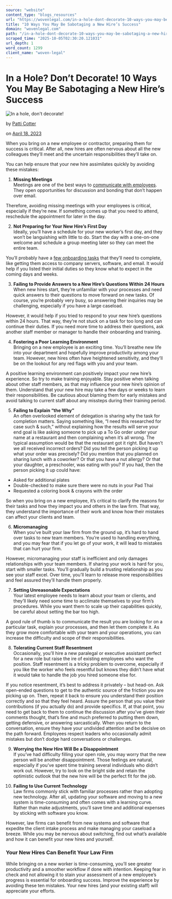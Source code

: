```yaml
---
source: "website"
content_type: "blogs_resources"
url: "https://wovenlegal.com/in-a-hole-dont-decorate-10-ways-you-may-be-sabotaging-a-new-hires-success/"
title: "10 Ways You May Be Sabotaging a New Hire’s Success"
domain: "wovenlegal.com"
path: "/in-a-hole-dont-decorate-10-ways-you-may-be-sabotaging-a-new-hires-success/"
scraped_time: "2025-10-05T02:30:20.121031"
url_depth: 1
word_count: 1299
client_name: "woven-legal"
---
```


# In a Hole? Don’t Decorate! 10 Ways You May Be Sabotaging a New Hire’s Success

![In a hole, don't decorate!](https://wovenlegal.com/wp-content/uploads/2023/04/Woman-looking-into-hole.jpg)

by [Patti Cotter](https://wovenlegal.com/author/patti-cotter/)

on [April 18, 2023](https://wovenlegal.com/2023/04/18/)

When you bring on a new employee or contractor, preparing them for success is critical. After all, new hires are often nervous about all the new colleagues they’ll meet and the uncertain responsibilities they’ll take on. 

You can help ensure that your new hire assimilates quickly by avoiding these mistakes:

1.  **Missing Meetings**  
Meetings are one of the best ways to [communicate with employees](https://wovenlegal.com/worst-ways-to-communicate/). They open opportunities for discussion and bonding that don’t happen over email.

Therefore, avoiding missing meetings with your employees is critical, especially if they’re new. If something comes up that you need to attend, reschedule the appointment for later in the day.

2.  **Not Preparing for Your New Hire’s First Day**  
Ideally, you’ll have a schedule for your new worker’s first day, and they won’t be languishing with little to do. Start the day with a one-on-one welcome and schedule a group meeting later so they can meet the entire team.  

You’ll probably have a [few onboarding tasks](https://www.shrm.org/resourcesandtools/hr-topics/talent-acquisition/pages/new-employee-onboarding-guide.aspx) that they’ll need to complete, like getting them access to company servers, software, and email. It would help if you listed their initial duties so they know what to expect in the coming days and weeks.

3.  **Failing to Provide Answers to a New Hire’s Questions Within 24 Hours**  
When new hires start, they’re unfamiliar with your processes and need quick answers to their questions to move forward on new tasks. Of course, you’re probably very busy, so answering their inquiries may be challenging, especially if you have a large caseload.

However, it would help if you tried to respond to your new hire’s questions within 24 hours. That way, they’re not stuck on a task for too long and can continue their duties. If you need more time to address their questions, ask another staff member or manager to handle their onboarding and training.

4.  **Fostering a Poor Learning Environment**  
Bringing on a new employee is an exciting time. You’ll breathe new life into your department and hopefully improve productivity among your team. However, new hires often have heightened sensitivity, and they’ll be on the lookout for any red flags with you and your team.

A positive learning environment can positively impact your new hire’s experience. So try to make training enjoyable. Stay positive when talking about other staff members, as that may influence your new hire’s opinion of them. Understand that your new hire may take a few days or weeks to learn their responsibilities. Be cautious about blaming them for early mistakes and avoid talking to current staff about any missteps during their training period.

5.  **Failing to Explain “the Why”**  
An often overlooked element of delegation is sharing why the task for completion matters. Saying something like, “I need this researched for case such & such,” without explaining how the results will serve your end goal is like asking someone to pick up a To Go order under your name at a restaurant and then complaining when it’s all wrong. The typical assumption would be that the restaurant got it right. But haven’t we all received incorrect orders? Did you tell the person picking it up what your order was precisely? Did you mention that you planned on sharing lunch with a coworker? Or that you have a nut allergy? Or that your daughter, a preschooler, was eating with you? If you had, then the person picking it up could have:

*   Asked for additional plates  
*   Double-checked to make sure there were no nuts in your Pad Thai  
*   Requested a coloring book & crayons with the order

So when you bring on a new employee, it’s critical to clarify the reasons for their tasks and how they impact you and others in the law firm. That way, they understand the importance of their work and know how their mistakes can affect your clients and team.

6.  **Micromanaging**  
When you’ve built your law firm from the ground up, it’s hard to hand over tasks to new team members. You’re used to handling everything, and you may fear that if you let go of your work, it will lead to mistakes that can hurt your firm.

However, micromanaging your staff is inefficient and only damages relationships with your team members. If sharing your work is hard for you, start with smaller tasks. You’ll gradually build a trusting relationship as you see your staff excel. Over time, you’ll learn to release more responsibilities and feel assured they’ll handle them properly.

7.  **Setting Unreasonable Expectations**  
Your latest employee needs to learn about your team or clients, and they’ll likely need some time to acclimate themselves to your firm’s procedures. While you want them to scale up their capabilities quickly, be careful about setting the bar too high.  

A good rule of thumb is to communicate the result you are looking for on a particular task, explain your processes, and then let them complete it. As they grow more comfortable with your team and your operations, you can increase the difficulty and scope of their responsibilities.

8.  **Tolerating Current Staff Resentment**  
Occasionally, you’ll hire a new paralegal or executive assistant perfect for a new role but raise the ire of existing employees who want the position. Staff resentment is a tricky problem to overcome, especially if you like the worker who feels resentful but knows they didn’t have what it would take to handle the job you hired someone else for.

If you notice resentment, it’s best to address it privately – but head-on. Ask open-ended questions to get to the authentic source of the friction you are picking up on. Then, repeat it back to ensure you understand their position correctly and so that they feel heard. Assure the person that you value their contributions (if you actually do) and provide specifics. If, at that point, you need to get back to them to continue the discussion after you’ve given their comments thought, that’s fine and much preferred to putting them down, getting defensive, or answering sarcastically. When you return to the conversation, ensure they have your undivided attention and be decisive on the path forward. Employees respect leaders who occasionally admit mistakes but don’t dodge hard conversations or challenges.

9.  **Worrying the New Hire Will Be a Disappointment**  
If you’ve had difficulty filling your open role, you may worry that the new person will be another disappointment. Those feelings are natural, especially if you’ve spent time training several individuals who didn’t work out. However, try to look on the bright side and retain the optimistic outlook that the new hire will be the perfect fit for the job.

10.  **Failing to Use Current Technology**  
Law firms commonly stick with familiar processes rather than adopting new technology. After all, updating your software and moving to a new system is time-consuming and often comes with a learning curve. Rather than make adjustments, you’ll save time and additional expenses by sticking with software you know.

However, law firms can benefit from new systems and software that expedite the client intake process and make managing your caseload a breeze. While you may be nervous about switching, find out what’s available and how it can benefit your new hires and yourself.

### **Your New Hires Can Benefit Your Law Firm**  
While bringing on a new worker is time-consuming, you’ll see greater productivity and a smoother workflow if done with intention. Keeping fear in check and not allowing it to stain your assessment of a new employee’s progress is essential for onboarding success. Improve the experience by avoiding these ten mistakes. Your new hires (and your existing staff) will appreciate your efforts.